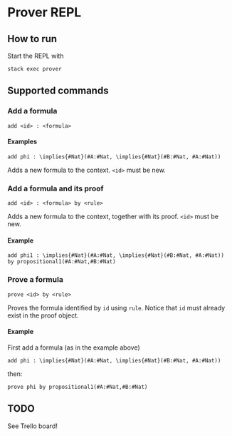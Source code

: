 # Prover REPL

## How to run

Start the REPL with 

```
stack exec prover
```

## Supported commands

### Add a formula 

```
add <id> : <formula>
```

#### Examples

```
add phi : \implies{#Nat}(#A:#Nat, \implies{#Nat}(#B:#Nat, #A:#Nat))
```

Adds a new formula to the context. `<id>` must be new. 

### Add a formula and its proof 

```
add <id> : <formula> by <rule>
```

Adds a new formula to the context, together with its proof. 
`<id>` must be new.

#### Example

```
add phi1 : \implies{#Nat}(#A:#Nat, \implies{#Nat}(#B:#Nat, #A:#Nat)) by propositional1(#A:#Nat,#B:#Nat)
```

### Prove a formula 

```
prove <id> by <rule>
```

Proves the formula identified by `id` using `rule`. 
Notice that `id` must already exist in the proof object. 

#### Example

First add a formula (as in the example above)

```
add phi : \implies{#Nat}(#A:#Nat, \implies{#Nat}(#B:#Nat, #A:#Nat))
```

then:

```
prove phi by propositional1(#A:#Nat,#B:#Nat)
```

## TODO 

See Trello board!

